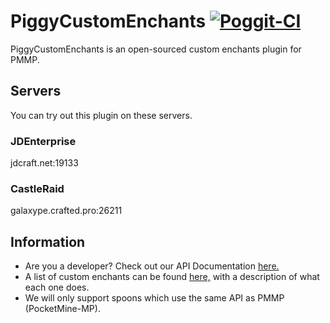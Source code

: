 # PiggyCustomEnchants [![Poggit-CI](https://poggit.pmmp.io/ci.badge/DaPigGuy/PiggyCustomEnchants/PiggyCustomEnchants/master)](https://poggit.pmmp.io/ci/DaPigGuy/PiggyCustomEnchants)
PiggyCustomEnchants is an open-sourced custom enchants plugin for PMMP.

## Servers
You can try out this plugin on these servers.

### JDEnterprise 
jdcraft.net:19133</br>

### CastleRaid
galaxype.crafted.pro:26211<br>

## Information
* Are you a developer? Check out our API Documentation [here.](https://github.com/MCPEPIG/PiggyCustomEnchants/wiki/API-Documentation)
* A list of custom enchants can be found [here,](https://github.com/MCPEPIG/PiggyCustomEnchants/wiki/Enchantments) with a description of what each one does.
* We will only support spoons which use the same API as PMMP (PocketMine-MP).
